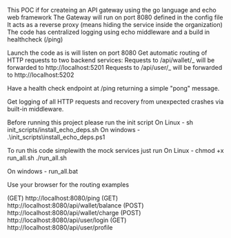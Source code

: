This POC if for createing an API gateway using the go language and echo web framework
The Gateway will run on port 8080 defined in the config file
It acts as a reverse proxy (means hiding the service inside the organization)
The code has centralized logging using echo middleware
and a build in healthcheck (/ping)

Launch the code as is will listen on port 8080
Get automatic routing of HTTP requests to two backend services:
Requests to /api/wallet/_ will be forwarded to http://localhost:5201
Requests to /api/user/_ will be forwarded to http://localhost:5202

Have a health check endpoint at /ping returning a simple "pong" message.

Get logging of all HTTP requests and recovery from unexpected crashes via built-in middleware.

Before running this project please run the init script
On Linux - sh init_scripts/install_echo_deps.sh
On windows - .\init_scripts\install_echo_deps.ps1

To run this code simplewith the mock services just run
On Linux -
chmod +x run_all.sh
./run_all.sh

On windows - run_all.bat

Use your browser for the routing examples

(GET) http://localhost:8080/ping
(GET) http://localhost:8080/api/wallet/balance
(POST) http://localhost:8080/api/wallet/charge
(POST) http://localhost:8080/api/user/login
(GET) http://localhost:8080/api/user/profile
